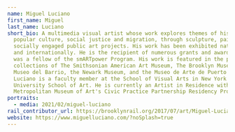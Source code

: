 ```yaml
---
name: Miguel Luciano
first_name: Miguel
last_name: Luciano
short_bio: A multimedia visual artist whose work explores themes of history,
  popular culture, social justice and migration, through sculpture, painting and
  socially engaged public art projects. His work has been exhibited nationally
  and internationally. He is the recipient of numerous grants and awards, and he
  was a fellow of the smARTpower Program. His work is featured in the permanent
  collections of The Smithsonian American Art Museum, The Brooklyn Museum, El
  Museo del Barrio, the Newark Museum, and the Museo de Arte de Puerto Rico.
  Luciano is a faculty member at the School of Visual Arts in New York and Yale
  University School of Art. He is currently an Artist in Residence within The
  Metropolitan Museum of Art's Civic Practice Partnership Residency Program.
portraits:
  - media: 2021/02/miguel-luciano
rail_contributor_url: https://brooklynrail.org/2017/07/art/Miguel-Luciano-with-Media-Farzin-and-Charles-Schultz
website: https://www.miguelluciano.com/?noSplash=true
---
```

